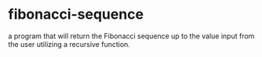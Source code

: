 # fibonacci-sequence
a program that will return the Fibonacci sequence up to the value input from the user utilizing a recursive function. 
